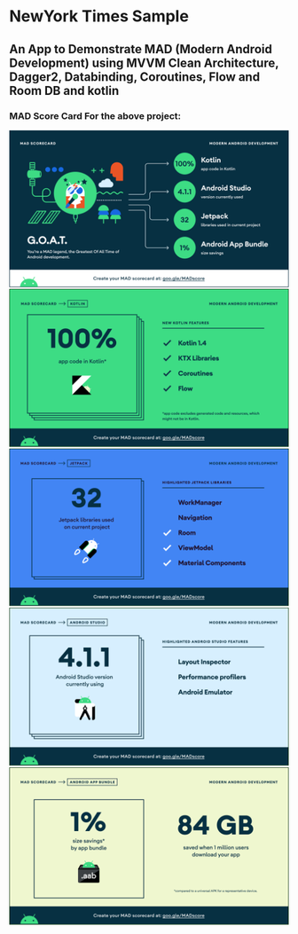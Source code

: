 # NewYork Times Sample

## An App to Demonstrate MAD (Modern Android Development) using MVVM Clean Architecture, Dagger2, Databinding, Coroutines, Flow and Room DB and kotlin

### MAD Score Card For the above project:

![Summary](/assets/summary.png)</br>
![Kotlin](/assets/kotlin.png)</br>
![Jetpack](/assets/jetpack.png)</br>
![Studio](/assets/studio.png)</br>
![App Bundle](/assets/app_bundle.png)
